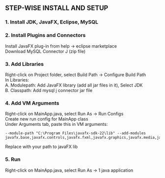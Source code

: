 ## STEP-WISE INSTALL AND SETUP
### 1. Install JDK, JavaFX, Eclipse, MySQL
### 2. Install Plugins and Connectors
Install JavaFX plug-in from help -> eclipse marketplace  
Download MySQL Connector J (zip file)

### 3. Add Libraries
Right-click on Project folder, select Build Path -> Configure Build Path  
In Libraries:  
A. Modulepath: Add JavaFX library (add all jar files in it), Select JDK  
B. Classpath: Add mysql j connector jar file  

### 4. Add VM Arguments
Right-click on MainApp.java, select Run As -> Run Configs  
Create new run config for MainApp class  
Under Arguments tab, paste this in VM arguments:  
```
--module-path "C:\Program Files\javafx-sdk-22\lib" --add-modules javafx.base,javafx.controls,javafx.fxml,javafx.graphics,javafx.media,javafx.swing,javafx.web
```  
Replace with your path to javaFX lib

### 5. Run
Right-click on MainApp.java, select Run As -> 1 java application  
